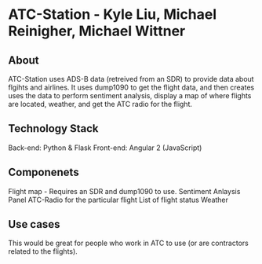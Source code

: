 # ATC-Station - Kyle Liu, Michael Reinigher, Michael Wittner

## About
ATC-Station uses ADS-B data (retreived from an SDR) to provide data about flgihts and airlines. It uses dump1090 to get the flight data, and then creates uses the data to perform sentiment analysis, display a map of where flights are located, weather, and get the ATC radio for the flight. 

## Technology Stack
Back-end: Python & Flask
Front-end: Angular 2 (JavaScript)

## Componenets
Flight map - Requires an SDR and dump1090 to use.
Sentiment Anlaysis Panel
ATC-Radio for the particular flight
List of flight status
Weather

## Use cases
This would be great for people who work in ATC to use (or are contractors related to the flights).
